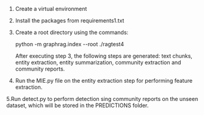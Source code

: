 1. Create a virtual environment 


2. Install the packages from requirements1.txt


3. Create a root directory using the commands:

      python -m graphrag.index --root ./ragtest4
  
      After executing step 3, the following steps are generated: text chunks, entity extraction, entity summarization, community extraction and community reports.
   
4. Run the MIE.py file on the entity extraction step for performing feature extraction.      

5.Run detect.py to perform detection sing community reports on the unseen dataset, which will be stored in the PREDICTIONS folder.
 
